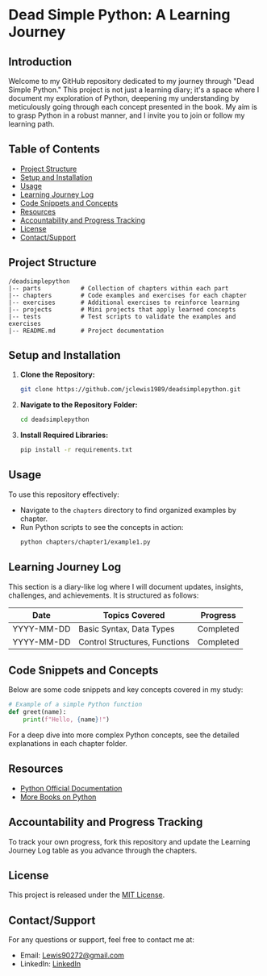 
# Dead Simple Python: A Learning Journey

## Introduction

Welcome to my GitHub repository dedicated to my journey through "Dead Simple Python." This project is not just a learning diary; it's a space where I document my exploration of Python, deepening my understanding by meticulously going through each concept presented in the book. My aim is to grasp Python in a robust manner, and I invite you to join or follow my learning path.

## Table of Contents

- [Project Structure](#project-structure)
- [Setup and Installation](#setup-and-installation)
- [Usage](#usage)
- [Learning Journey Log](#learning-journey-log)
- [Code Snippets and Concepts](#code-snippets-and-concepts)
- [Resources](#resources)
- [Accountability and Progress Tracking](#accountability-and-progress-tracking)
- [License](#license)
- [Contact/Support](#contactsupport)

## Project Structure

```
/deadsimplepython
|-- parts           # Collection of chapters within each part
|-- chapters        # Code examples and exercises for each chapter
|-- exercises       # Additional exercises to reinforce learning
|-- projects        # Mini projects that apply learned concepts
|-- tests           # Test scripts to validate the examples and exercises
|-- README.md       # Project documentation
```

## Setup and Installation

1. **Clone the Repository:**
   ```bash
   git clone https://github.com/jclewis1989/deadsimplepython.git
   ```
2. **Navigate to the Repository Folder:**
   ```bash
   cd deadsimplepython
   ```
3. **Install Required Libraries:**
   ```bash
   pip install -r requirements.txt
   ```

## Usage

To use this repository effectively:
- Navigate to the `chapters` directory to find organized examples by chapter.
- Run Python scripts to see the concepts in action:
  ```bash
  python chapters/chapter1/example1.py
  ```

## Learning Journey Log

This section is a diary-like log where I will document updates, insights, challenges, and achievements. It is structured as follows:

| Date       | Topics Covered                  | Progress  |
|------------|---------------------------------|-----------|
| YYYY-MM-DD | Basic Syntax, Data Types        | Completed |
| YYYY-MM-DD | Control Structures, Functions   | Completed |

## Code Snippets and Concepts

Below are some code snippets and key concepts covered in my study:

```python
# Example of a simple Python function
def greet(name):
    print(f"Hello, {name}!")
```

For a deep dive into more complex Python concepts, see the detailed explanations in each chapter folder.

## Resources

- [Python Official Documentation](https://python.org)
- [More Books on Python](https://somebookstore.com)

## Accountability and Progress Tracking

To track your own progress, fork this repository and update the Learning Journey Log table as you advance through the chapters.

## License

This project is released under the [MIT License](LICENSE).

## Contact/Support

For any questions or support, feel free to contact me at:
- Email: [Lewis90272@gmail.com](mailto:lewis90272@gmail.com)
- LinkedIn: [LinkedIn](https://linkedin.com)
